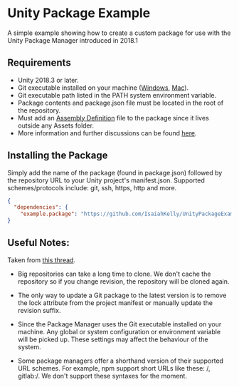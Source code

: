 # Unity Package Example
A simple example showing how to create a custom package for use with the Unity Package Manager introduced in 2018.1

## Requirements
* Unity 2018.3 or later.
* Git executable installed on your machine ([Windows](https://gitforwindows.org/), [Mac](https://git-scm.com/download/mac)).
* Git executable path listed in the PATH system environment variable.
* Package contents and package.json file must be located in the root of the repository.
* Must add an [Assembly Definition](https://docs.unity3d.com/Manual/ScriptCompilationAssemblyDefinitionFiles.html) file to the package since it lives outside any Assets folder.
* More information and further discussions can be found [here](https://forum.unity.com/threads/git-support-on-package-manager.573673/#post-3819487).

## Installing the Package
Simply add the name of the package (found in package.json) followed by the repository URL to your Unity project's manifest.json. Supported schemes/protocols include: git, ssh, https, http and more.

```json
{
  "dependencies": {
    "example.package": "https://github.com/IsaiahKelly/UnityPackageExample.git",
}
```

## Useful Notes:
Taken from [this thread](https://forum.unity.com/threads/git-support-on-package-manager.573673/#post-3819487).

* Big repositories can take a long time to clone. We don't cache the repository so if you change revision, the repository will be cloned again.

* The only way to update a Git package to the latest version is to remove the lock attribute from the project manifest or manually update the revision suffix.

* Since the Package Manager uses the Git executable installed on your machine. Any global or system configuration or environment variable will be picked up. These settings may affect the behaviour of the system.

* Some package managers offer a shorthand version of their supported URL schemes. For example, npm support short URLs like these: <github user>/<repository>, gitlab:<gitlab user>/<repository>. We don't support these syntaxes for the moment.
